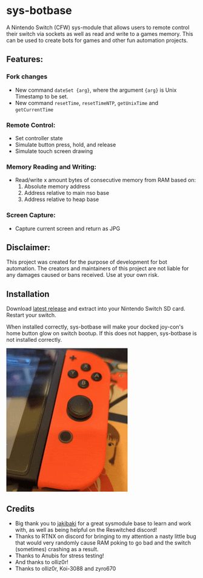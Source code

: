 # sys-botbase

A Nintendo Switch (CFW) sys-module that allows users to remote control their switch via sockets as well as read and write to a games memory. This can be used to create bots for games and other fun automation projects.

## Features:

### Fork changes

- New command `dateSet {arg}`, where the argument `{arg}` is Unix Timestamp to be set.
- New command `resetTime`, `resetTimeNTP`, `getUnixTime` and `getCurrentTime`

### Remote Control:

- Set controller state
- Simulate button press, hold, and release
- Simulate touch screen drawing

### Memory Reading and Writing:

- Read/write x amount bytes of consecutive memory from RAM based on:
  1. Absolute memory address
  2. Address relative to main nso base
  3. Address relative to heap base

### Screen Capture:

- Capture current screen and return as JPG

## Disclaimer:

This project was created for the purpose of development for bot automation. The creators and maintainers of this project are not liable for any damages caused or bans received. Use at your own risk.

## Installation

Download [latest release](https://github.com/Eppin/sys-botbase/releases/latest) and extract into your Nintendo Switch SD card. Restart your switch.

When installed correctly, sys-botbase will make your docked joy-con's home button glow on switch bootup. If this does not happen, sys-botbase is not installed correctly.

![](joycon-glow.gif)

## Credits

- Big thank you to [jakibaki](https://github.com/jakibaki/sys-netcheat) for a great sysmodule base to learn and work with, as well as being helpful on the Reswitched discord!
- Thanks to RTNX on discord for bringing to my attention a nasty little bug that would very randomly cause RAM poking to go bad and the switch (sometimes) crashing as a result.
- Thanks to Anubis for stress testing!
- And thanks to olliz0r!
- Thanks to olliz0r, Koi-3088 and zyro670
